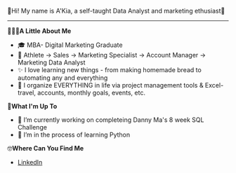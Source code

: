 💎Hi! My name is A'Kia, a self-taught Data Analyst and marketing ethusiast💎
___

👩🏽‍💻**A Little About Me**
- 🎓 MBA- Digital Marketing Graduate
- 💼 Athlete → Sales → Marketing Specialist → Account Manager → Marketing Data Analyst
- ✨ I love learning new things - from making homemade bread to automating any and everything
- 📝 I organize EVERYTHING in life via project management tools & Excel- travel, accounts, monthly goals, events, etc. 



🧐**What I'm Up To**
- 🔭 I’m currently working on completeing Danny Ma's 8 week SQL Challenge
- 🌱 I’m in the process of learning Python


🤓**Where Can You Find Me**
- [LinkedIn](https://www.linkedin.com/in/a-kia-harris-mba-89959bb0)
